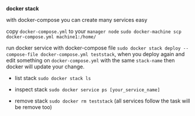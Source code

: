 **docker stack**

with docker-compose you can create many services easy

copy `docker-compose.yml` to your `manager node` `sudo docker-machine scp docker-compose.yml machine1:/home/`

run docker service  with docker-compose file `sudo docker stack deploy --compose-file docker-compose.yml teststack`, when you deploy again and edit something on `docker-compose.yml` with the same `stack-name` then docker will update your change.

- list stack `sudo docker stack ls`

- inspect stack `sudo docker service ps [your_service_name]`

- remove stack `sudo docker rm teststack` (all services follow the task will be remove too)